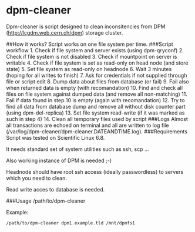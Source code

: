 # dpm-cleaner
Dpm-cleaner is script designed to clean inconsitencies from DPM (http://lcgdm.web.cern.ch/dpm) storage cluster.

##How it works?
Script works on one file system per time.
###Script workflow 
	 1. Check if file system and server exists (using dpm-qryconf)
	 2. Check if file system is not disabled
	 3. Check if mountpoint on server is writable
	 4. Check if file system is set as read-only on head node (and store state)
	 5. Set file system as read-only on headnode
	 6. Wait 3 minutes (hoping for all writes to finish)
	 7. Ask for credentials if not supplied through file or script edit
	 8. Dump data about files from database (or fail)
	 9. Fail also when returned data is empty (with recomandation)
	10. Find and check all files on file system against dumped data (and remove all non-matching)
	11. Fail if data found in step 10 is empty (again with recomandation) 
	12. Try to find all data from database dump and remove all without disk counter part (using dpm-del-replica)
	13. Set file system read-write (if it was marked as such in step 4)
	14. Clean all temporary files used by script
###Logs
Almost all transactions are echoed on terminal and all are written to log file (/var/log/dpm-cleaner/dpm-cleaner.DATEANDTIME.log).
###Requirements
Script was tested on Scientific Linux 6.8.

It needs standard set of system utilities such as ssh, scp ...

Also working instance of DPM is needed ;-)

Headnode should have root ssh access (ideally passwordless) to servers which you need to clean.

Read write acces to database is needed.

###Usage
/path/to/dpm-cleaner <storage server as in dpm-qryconf output> <file system as in dpm-qryconf output>

Example:

	/path/to/dpm-cleaner dpm1.example.tld /mnt/dpmfs1

